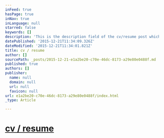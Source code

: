 ```yaml
---
inFeed: true
hasPage: true
inNav: true
inLanguage: null
starred: false
keywords: []
description: 'This is the description field of the cv/resume post which is published to the homepage, page, and navigation selections.'
datePublished: '2015-12-21T11:34:09.326Z'
dateModified: '2015-12-21T11:34:01.821Z'
title: cv / resume
author: []
sourcePath: _posts/2015-12-21-e1a2be20-c70e-46dc-8173-a29e80e0488f.md
published: true
authors: []
publisher:
  name: null
  domain: null
  url: null
  favicon: null
url: e1a2be20-c70e-46dc-8173-a29e80e0488f/index.html
_type: Article

---
```

# [cv / resume][0]

[0]: http://www.linkein.com/in/kevinrussell